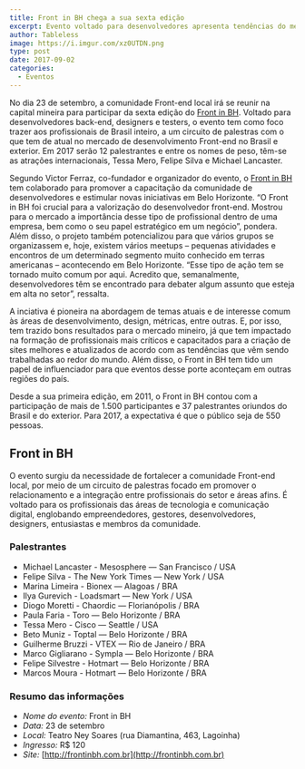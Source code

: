 ```yaml
---
title: Front in BH chega a sua sexta edição
excerpt: Evento voltado para desenvolvedores apresenta tendências do mercado e capacita profissionais mineiros 
author: Tableless
image: https://i.imgur.com/xz0UTDN.png
type: post
date: 2017-09-02
categories:
  - Eventos
---
```


No dia 23 de setembro, a comunidade Front-end local irá se reunir na capital mineira para participar da sexta edição do [Front in BH](http://frontinbh.com.br/). Voltado para desenvolvedores back-end, designers e testers, o evento tem como foco trazer aos profissionais de Brasil inteiro, a um circuito de palestras com o que tem de atual no mercado de desenvolvimento Front-end no Brasil e exterior. Em 2017 serão  12 palestrantes e entre os nomes de peso, têm-se as atrações internacionais, Tessa Mero, Felipe Silva e Michael Lancaster.
 
Segundo Victor Ferraz, co-fundador e organizador do evento, o [Front in BH](http://frontinbh.com.br/) tem colaborado para promover a capacitação da comunidade de desenvolvedores e estimular novas iniciativas em Belo Horizonte. “O Front in BH foi crucial para a valorização do desenvolvedor front-end. Mostrou para o mercado a importância desse tipo de profissional dentro de uma empresa, bem como o seu papel estratégico em um negócio”, pondera. Além disso, o projeto também potencializou para que vários grupos se organizassem e, hoje, existem vários meetups – pequenas atividades e encontros de um determinado segmento muito conhecido em terras americanas – acontecendo em Belo Horizonte. “Esse tipo de ação tem se tornado muito comum por aqui. Acredito que, semanalmente, desenvolvedores têm se encontrado para debater algum assunto que esteja em alta no setor”, ressalta. 
 
A inciativa é pioneira na abordagem de temas atuais e de interesse comum às áreas de desenvolvimento, design, métricas, entre outras. E, por isso, tem trazido bons resultados para o mercado mineiro, já que tem impactado na formação de profissionais mais críticos e capacitados para a criação de sites melhores e atualizados de acordo com as tendências que vêm sendo trabalhadas ao redor do mundo. Além disso, o Front in BH tem tido um papel de influenciador para que eventos desse porte aconteçam em outras regiões do país. 
 
Desde a sua primeira edição, em 2011, o Front in BH contou com a participação de mais de 1.500 participantes e 37 palestrantes oriundos do Brasil e do exterior. Para 2017, a expectativa é que o público seja de 550 pessoas. 
 
## Front in BH
 
O evento surgiu da necessidade de fortalecer a comunidade Front-end local, por meio de um circuito de palestras focado em promover o relacionamento e a integração entre profissionais do setor e áreas afins. É voltado para os profissionais das áreas de tecnologia e comunicação digital, englobando empreendedores, gestores, desenvolvedores, designers, entusiastas e membros da comunidade. 
 
### Palestrantes
- Michael Lancaster - Mesosphere — San Francisco / USA 
- Felipe Silva - The New York Times — New York / USA 
- Marina Limeira - Bionex — Alagoas / BRA 
- Ilya Gurevich - Loadsmart — New York / USA 
- Diogo Moretti - Chaordic — Florianópolis / BRA 
- Paula Faria - Toro — Belo Horizonte / BRA 
- Tessa Mero - Cisco — Seattle / USA 
- Beto Muniz - Toptal — Belo Horizonte / BRA 
- Guilherme Bruzzi - VTEX — Rio de Janeiro / BRA 
- Marco Gigliarano - Sympla — Belo Horizonte / BRA 
- Felipe Silvestre - Hotmart — Belo Horizonte / BRA 
- Marcos Moura - Hotmart — Belo Horizonte / BRA
 
### Resumo das informações
- *Nome do evento:* Front in BH
- *Data:* 23 de setembro
- *Local:* Teatro Ney Soares (rua Diamantina, 463, Lagoinha)
- *Ingresso:* R$ 120
- *Site:*  [http://frontinbh.com.br](http://frontinbh.com.br)